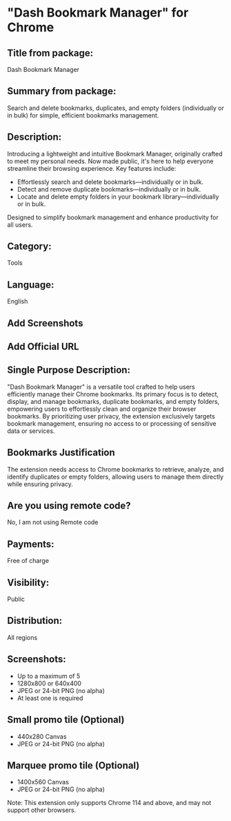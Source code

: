 # "Dash Bookmark Manager" for Chrome

## Title from package:
Dash Bookmark Manager

## Summary from package:
Search and delete bookmarks, duplicates, and empty folders (individually or in bulk) for simple, efficient bookmarks management.

## Description:
Introducing a lightweight and intuitive Bookmark Manager, originally crafted to meet my personal needs. Now made public, it's here to help everyone streamline their browsing experience. Key features include:

- Effortlessly search and delete bookmarks—individually or in bulk.
- Detect and remove duplicate bookmarks—individually or in bulk.
- Locate and delete empty folders in your bookmark library—individually or in bulk.

Designed to simplify bookmark management and enhance productivity for all users.

## Category:
Tools

## Language:
English

## Add Screenshots
## Add Official URL

## Single Purpose Description:
"Dash Bookmark Manager" is a versatile tool crafted to help users efficiently manage their Chrome bookmarks. Its primary focus is to detect, display, and manage bookmarks, duplicate bookmarks, and empty folders, empowering users to effortlessly clean and organize their browser bookmarks. By prioritizing user privacy, the extension exclusively targets bookmark management, ensuring no access to or processing of sensitive data or services.

## Bookmarks Justification
The extension needs access to Chrome bookmarks to retrieve, analyze, and identify duplicates or empty folders, allowing users to manage them directly while ensuring privacy.

## Are you using remote code?
No, I am not using Remote code

## Payments:
Free of charge

## Visibility:
Public

## Distribution:
All regions

## Screenshots:
- Up to a maximum of 5
- 1280x800 or 640x400
- JPEG or 24-bit PNG (no alpha)
- At least one is required

## Small promo tile (Optional)
- 440x280 Canvas
- JPEG or 24-bit PNG (no alpha)

## Marquee promo tile (Optional)
- 1400x560 Canvas
- JPEG or 24-bit PNG (no alpha)

Note: This extension only supports Chrome 114 and above, and may not support other browsers.